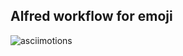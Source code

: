 ## Alfred workflow for emoji

![asciimotions](https://github.com/celsodantas/alfred-asciimoji-workflow/raw/master/images/showoff.gif)
